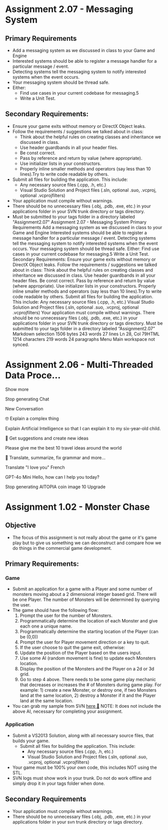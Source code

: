 ---
---

# Assignment 2.07 - Messaging System

## Primary Requirements

- Add a messaging system as we discussed in class to your Game and Engine
- Interested systems should be able to register a message handler for a particular message / event.
- Detecting systems tell the messaging system to notify interested systems when the event occurs.
- Your messaging system should be thread safe.
- Either:
  - Find use cases in your current codebase for messaging.5
  - Write a Unit Test.

## Secondary Requirements:

- Ensure your game exits without memory or DirectX Object leaks.
- Follow the requirements / suggestions we talked about in class:
  - Think about the helpful rules on creating classes and inheritance we discussed in class.
  - Use header guardbands in all your header files.
  - Be const correct.
  - Pass by reference and return by value (where appropriate).
  - Use initializer lists in your constructors.
  - Properly inline smaller methods and operators (say less than 10 lines).Try to write code readable by others.
- Submit all files for building the application. This include:
  - Any necessary source files (.cpp, .h, etc.)
  - Visual Studio Solution and Project files (.sln, optional .suo, .vcproj, optional .vcprojfilters)
- Your application must compile without warnings.
- There should be no unnecessary files (.obj, .pdb, .exe, etc.) in your applications folder in your SVN trunk directory or tags directory.
- Must be submitted to your tags folder in a directory labeled "Assignment2.07"
Assignment 2.07 - Messaging System
Primary Requirements
Add a messaging system as we discussed in class to your Game and Engine
Interested systems should be able to register a message handler for a particular message / event.
Detecting systems tell the messaging system to notify interested systems when the event occurs.
Your messaging system should be thread safe.
Either:
Find use cases in your current codebase for messaging.5
Write a Unit Test.
Secondary Requirements:
Ensure your game exits without memory or DirectX Object leaks.
Follow the requirements / suggestions we talked about in class:
Think about the helpful rules on creating classes and inheritance we discussed in class.
Use header guardbands in all your header files.
Be const correct.
Pass by reference and return by value (where appropriate).
Use initializer lists in your constructors.
Properly inline smaller methods and operators (say less than 10 lines).Try to write code readable by others.
Submit all files for building the application. This include:
Any necessary source files (.cpp, .h, etc.)
Visual Studio Solution and Project files (.sln, optional .suo, .vcproj, optional .vcprojfilters)
Your application must compile without warnings.
There should be no unnecessary files (.obj, .pdb, .exe, etc.) in your applications folder in your SVN trunk directory or tags directory.
Must be submitted to your tags folder in a directory labeled “Assignment2.07”
Markdown selection 1506 bytes 243 words 27 lines Ln 28, Col 79HTML 1214 characters 219 words 24 paragraphs
Menu
Main workspace not synced.

# Assignment 2.06 - Multi-Threaded Data Proce...
Show more

Stop generating
Chat

New Conversation

🤓 Explain a complex thing

Explain Artificial Intelligence so that I can explain it to my six-year-old child.


🧠 Get suggestions and create new ideas

Please give me the best 10 travel ideas around the world


💭 Translate, summarize, fix grammar and more…

Translate "I love you" French


GPT-4o Mini
Hello, how can I help you today?

 Stop generating
AITOPIA
coin image
10
Upgrade




# Assignment  1.02 - Monster Chase

## Objective
- The focus of this assignment is not really about the game or it's game play but to give us something we can deconstruct and compare how we do things in the commercial game development.

## Primary Requirements:

### Game

- Submit an application for a game with a Player and some number of monsters moving about a 2 dimensional integer based grid. There will be one Player. The number of Monsters will be determined by querying the user.
- The game should have the following flow:
  1. Prompt the user for the number of Monsters.
  2. Programmatically determine the location of each Monster and give each one a unique name.
  3. Programmatically determine the starting location of the Player (can be (0,0))
  4. Prompt the user for Player movement direction or a key to quit.
  5. If the user choose to quit the game exit, otherwise:
  6. Update the position of the Player based on the users input.
  7. Use some AI (random movement is fine) to update each Monsters location.
  8. Display the position of the Monsters and the Player on a 2d or 3d grid.
  9. Go to step 4 above.
   There needs to be some game play mechanic that decreases or increases the # of Monsters during game play. For example: 1) create a new Monster, or destroy one, if two Monsters land at the same location, 2) destroy a Monster if it and the Player land at the same location.
- You can grab my sample from SVN [here &#128193;](https://code.eaemgs.utah.edu/svn/eaemgs-C06/jbarnes/dropbox/MonsterChase.exe) NOTE: It does not include the above AI, necessary for completing your assignment.

### Application

- Submit a VS2013 Solution, along with all necessary source files, that builds your game.
  - Submit all files for building the application. This include:
    - Any necessary source files (.cpp, .h, etc.)
    - Visual Studio Solution and Project files (.sln, optional .suo, .vcproj, optional .vcprojfilters)
- Your game must be 100% your own code, this includes NOT using the STL.
- SVN logs must show work in your trunk. Do not do work offline and simply drop it in your tags folder when done.

## Secondary Requirements

- Your application must compile without warnings.
- There should be no unnecessary files (.obj, .pdb, .exe, etc.) in your applications folder in your svn trunk directory or tags directory.